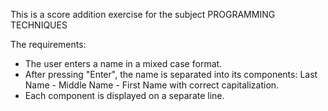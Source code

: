 This is a score addition exercise for the subject PROGRAMMING TECHNIQUES

The requirements:

- The user enters a name in a mixed case format.
- After pressing "Enter", the name is separated into its components: Last Name - Middle Name - First Name with correct capitalization.
- Each component is displayed on a separate line.

